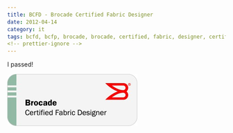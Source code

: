 ```yaml
---
title: BCFD - Brocade Certified Fabric Designer
date: 2012-04-14
category: it
tags: bcfd, bcfp, brocade, brocade, certified, fabric, designer, certification, storage, storage, area, network, storage, network
<!-- prettier-ignore -->
---
```


I passed!

[![bcfd](images/bro_edu3_cert_fab_des_rgb-300x120.jpg "bcfd")](https://www.certmetrics.com/brocade/public/transcript.aspx?transcript=8XRF1FE12MR41GC4 "on certmetrics.com")
